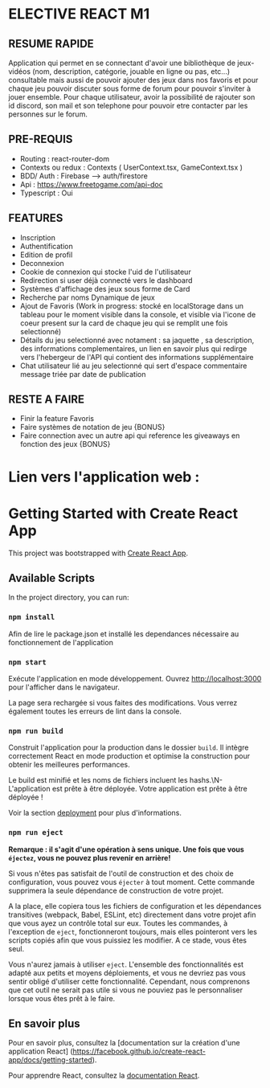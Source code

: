 # ELECTIVE REACT M1
## RESUME RAPIDE
Application qui permet en se connectant d'avoir une bibliothèque de jeux-vidéos (nom, description, catégorie, jouable en ligne ou pas, etc...) consultable mais aussi de pouvoir ajouter des jeux dans nos favoris et pour chaque jeu pouvoir discuter sous forme de forum pour pouvoir s'inviter à jouer ensemble.
Pour chaque utilisateur, avoir la possibilité de rajouter son id discord, son mail et son telephone pour pouvoir etre contacter par les personnes sur le forum.

## PRE-REQUIS
- Routing : react-router-dom 
- Contexts ou redux : Contexts (  UserContext.tsx, GameContext.tsx )
- BDD/ Auth : Firebase --> auth/firestore
- Api : https://www.freetogame.com/api-doc
- Typescript : Oui

## FEATURES
- Inscription
- Authentification
- Edition de profil
- Deconnexion
- Cookie de connexion qui stocke l'uid de l'utilisateur
- Redirection si user déjà connecté vers le dashboard
- Systèmes d'affichage des jeux sous forme de Card
- Recherche par noms Dynamique de jeux
- Ajout de Favoris (Work in progress: stocké en localStorage dans un tableau pour le moment visible dans la console, et visible via l'icone de coeur present sur la card de chaque jeu qui se remplit une fois selectionné)
- Détails du jeu selectionné avec notament : sa jaquette , sa description, des informations complementaires, un lien en savoir plus qui redirge vers l'hebergeur de l'API qui contient des informations supplémentaire 
- Chat utilisateur lié au jeu selectionné qui sert d'espace commentaire message triée par date de publication

## RESTE A FAIRE
- Finir la feature Favoris
- Faire systèmes de notation de jeu {BONUS}
- Faire connection avec un autre api qui reference les giveaways en fonction des jeux {BONUS}


# Lien vers l'application web : 


# Getting Started with Create React App

This project was bootstrapped with [Create React App](https://github.com/facebook/create-react-app).

## Available Scripts


In the project directory, you can run:
### `npm install`

Afin de lire le package.json et installé les dependances nécessaire au fonctionnement de l'application 

### `npm start`

Exécute l'application en mode développement.
Ouvrez [http://localhost:3000](http://localhost:3000) pour l'afficher dans le navigateur.

La page sera rechargée si vous faites des modifications.
Vous verrez également toutes les erreurs de lint dans la console.


### `npm run build`

Construit l'application pour la production dans le dossier `build`.
Il intègre correctement React en mode production et optimise la construction pour obtenir les meilleures performances.

Le build est minifié et les noms de fichiers incluent les hashs.\N- L'application est prête à être déployée.
Votre application est prête à être déployée !

Voir la section [deployment](https://facebook.github.io/create-react-app/docs/deployment) pour plus d'informations.

### `npm run eject`


**Remarque : il s'agit d'une opération à sens unique. Une fois que vous `éjectez`, vous ne pouvez plus revenir en arrière!**

Si vous n'êtes pas satisfait de l'outil de construction et des choix de configuration, vous pouvez vous `éjecter` à tout moment. Cette commande supprimera la seule dépendance de construction de votre projet.

A la place, elle copiera tous les fichiers de configuration et les dépendances transitives (webpack, Babel, ESLint, etc) directement dans votre projet afin que vous ayez un contrôle total sur eux. Toutes les commandes, à l'exception de `eject`, fonctionneront toujours, mais elles pointeront vers les scripts copiés afin que vous puissiez les modifier. A ce stade, vous êtes seul.

Vous n'aurez jamais à utiliser `eject`. L'ensemble des fonctionnalités est adapté aux petits et moyens déploiements, et vous ne devriez pas vous sentir obligé d'utiliser cette fonctionnalité. Cependant, nous comprenons que cet outil ne serait pas utile si vous ne pouviez pas le personnaliser lorsque vous êtes prêt à le faire.

## En savoir plus

Pour en savoir plus, consultez la [documentation sur la création d'une application React] (https://facebook.github.io/create-react-app/docs/getting-started).

Pour apprendre React, consultez la [documentation React](https://reactjs.org/).
